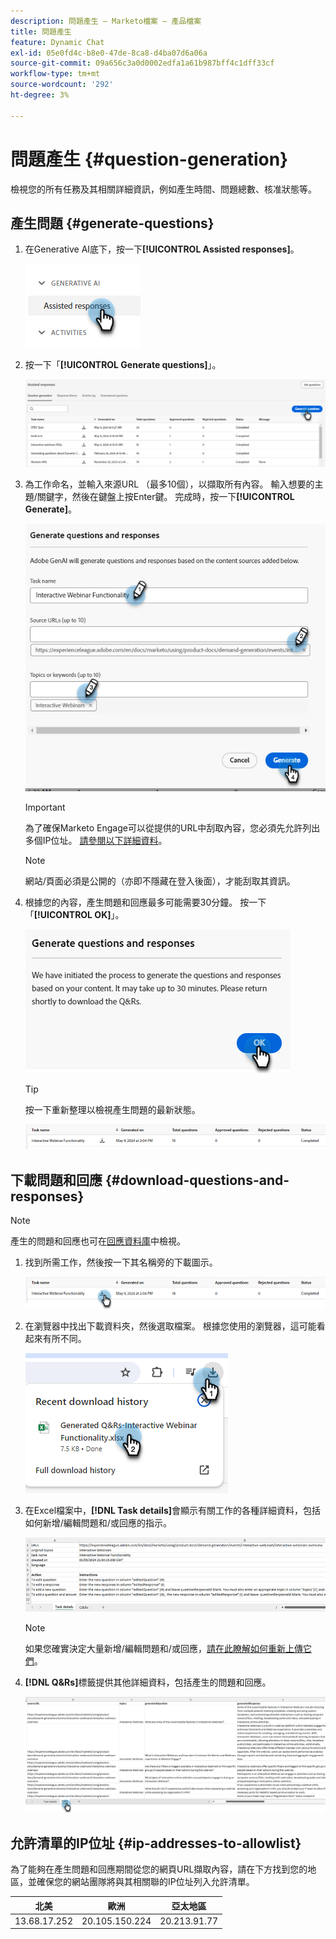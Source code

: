 ```yaml
---
description: 問題產生 — Marketo檔案 — 產品檔案
title: 問題產生
feature: Dynamic Chat
exl-id: 05e0fd4c-b8e0-47de-8ca8-d4ba07d6a06a
source-git-commit: 09a656c3a0d0002edfa1a61b987bff4c1dff33cf
workflow-type: tm+mt
source-wordcount: '292'
ht-degree: 3%

---
```


# 問題產生 {#question-generation}

檢視您的所有任務及其相關詳細資訊，例如產生時間、問題總數、核准狀態等。

## 產生問題 {#generate-questions}

1. 在Generative AI底下，按一下&#x200B;**[!UICONTROL Assisted responses]**。

   ![](assets/question-generation-1.png)

1. 按一下「**[!UICONTROL Generate questions]**」。

   ![](assets/question-generation-2.png)

1. 為工作命名，並輸入來源URL （最多10個），以擷取所有內容。 輸入想要的主題/關鍵字，然後在鍵盤上按Enter鍵。 完成時，按一下&#x200B;**[!UICONTROL Generate]**。

   ![](assets/question-generation-3.png)

   >[!IMPORTANT]
   >
   >為了確保Marketo Engage可以從提供的URL中刮取內容，您必須先允許列出多個IP位址。 [請參閱以下詳細資料](#ip-addresses-to-allowlist)。

   >[!NOTE]
   >
   >網站/頁面必須是公開的（亦即不隱藏在登入後面），才能刮取其資訊。

1. 根據您的內容，產生問題和回應最多可能需要30分鐘。 按一下「**[!UICONTROL OK]**」。

   ![](assets/question-generation-4.png)

   >[!TIP]
   >
   >按一下重新整理以檢視產生問題的最新狀態。

   ![](assets/question-generation-5.png)

## 下載問題和回應 {#download-questions-and-responses}

>[!NOTE]
>
>產生的問題和回應也可在[回應資料庫](/help/marketo/product-docs/demand-generation/dynamic-chat/generative-ai/response-library.md)中檢視。

1. 找到所需工作，然後按一下其名稱旁的下載圖示。

   ![](assets/question-generation-6.png)

1. 在瀏覽器中找出下載資料夾，然後選取檔案。 根據您使用的瀏覽器，這可能看起來有所不同。

   ![](assets/question-generation-7.png)

1. 在Excel檔案中，**[!DNL Task details]**&#x200B;會顯示有關工作的各種詳細資料，包括如何新增/編輯問題和/或回應的指示。

   ![](assets/question-generation-8.png)

   >[!NOTE]
   >
   >如果您確實決定大量新增/編輯問題和/或回應，[請在此瞭解如何重新上傳它們](/help/marketo/product-docs/demand-generation/dynamic-chat/generative-ai/response-library.md)。

1. **[!DNL Q&Rs]**&#x200B;標籤提供其他詳細資料，包括產生的問題和回應。

   ![](assets/question-generation-9.png)

## 允許清單的IP位址 {#ip-addresses-to-allowlist}

為了能夠在產生問題和回應期間從您的網頁URL擷取內容，請在下方找到您的地區，並確保您的網站團隊將與其相關聯的IP位址列入允許清單。

<table width="450">
<thead>
  <tr>
    <th>北美</th>
    <th>歐洲</th>
    <th>亞太地區</th>
  </tr>
</thead>
<tbody>
  <tr>
    <td>13.68.17.252</td>
    <td>20.105.150.224</td>
    <td>20.213.91.77</td>
  </tr>
</tbody>
</table>
